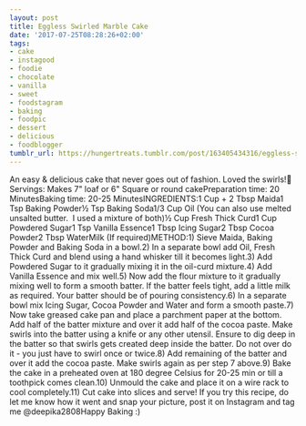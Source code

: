 ```yaml
---
layout: post
title: Eggless Swirled Marble Cake
date: '2017-07-25T08:28:26+02:00'
tags:
- cake
- instagood
- foodie
- chocolate
- vanilla
- sweet
- foodstagram
- baking
- foodpic
- dessert
- delicious
- foodblogger
tumblr_url: https://hungertreats.tumblr.com/post/163405434316/eggless-swirled-marble-cake
---
```

An easy & delicious cake that never goes out of fashion. Loved the swirls!🍰Servings: Makes 7" loaf or 6" Square or round cakePreparation time: 20 MinutesBaking time: 20-25 MinutesINGREDIENTS:1 Cup + 2 Tbsp Maida1 Tsp Baking Powder½ Tsp Baking Soda1/3 Cup Oil (You can also use melted unsalted butter.  I used a mixture of both)½ Cup Fresh Thick Curd1 Cup Powdered Sugar1 Tsp Vanilla Essence1 Tbsp Icing Sugar2 Tbsp Cocoa Powder2 Tbsp WaterMilk (If required)METHOD:1) Sieve Maida, Baking Powder and Baking Soda in a bowl.2) In a separate bowl add Oil, Fresh Thick Curd and blend using a hand whisker till it becomes light.3) Add Powdered Sugar to it gradually mixing it in the oil-curd mixture.4) Add Vanilla Essence and mix well.5) Now add the flour mixture to it gradually mixing well to form a smooth batter. If the batter feels tight, add a little milk as required. Your batter should be of pouring consistency.6) In a separate bowl mix Icing Sugar, Cocoa Powder and Water and form a smooth paste.7) Now take greased cake pan and place a parchment paper at the bottom. Add half of the batter mixture and over it add half of the cocoa paste. Make swirls into the batter using a knife or any other utensil. Ensure to dig deep in the batter so that swirls gets created deep inside the batter. Do not over do it - you just have to swirl once or twice.8) Add remaining of the batter and over it add the cocoa paste. Make swirls again as per step 7 above.9) Bake the cake in a preheated oven at 180 degree Celsius for 20-25 min or till a toothpick comes clean.10) Unmould the cake and place it on a wire rack to cool completely.11) Cut cake into slices and serve! If you try this recipe, do let me know how it went and snap your picture, post it on Instagram and tag me @deepika2808Happy Baking :)
